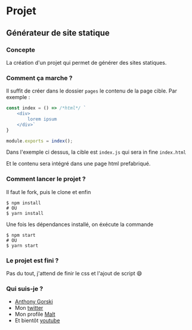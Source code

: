 # Projet

## Générateur de site statique

### Concepte

La création d'un projet qui permet de générer des sites statiques.

### Comment ça marche ?

Il suffit de créer dans le dossier `pages` le contenu de la page cible. Par exemple :

```js
const index = () => /*html*/ `
    <div>
        lorem ipsum
    </div>`
}

module.exports = index();
```

Dans l'exemple ci dessus, la cible est `index.js` qui sera in fine `index.html`

Et le contenu sera intégré dans une page html prefabriqué.

### Comment lancer le projet ?

Il faut le fork, puis le clone et enfin

```shell
$ npm install
# OU
$ yarn install
```

Une fois les dépendances installé, on éxécute la commande

```shell
$ npm start
# OU
$ yarn start
```

### Le projet est fini ?

Pas du tout, j'attend de finir le css et l'ajout de script :smile:

### Qui suis-je ?

-   [Anthony Gorski](https://gorskianthony.github.io/me/)
-   Mon [twitter](https://twitter.com/Gorski_anthony)
-   Mon profile [Malt](https://www.malt.fr/profile/anthonygorski)
-   Et bientôt [youtube](https://www.youtube.com/channel/UCWVgHNcrKtH_mTf9aMPA_4g)
